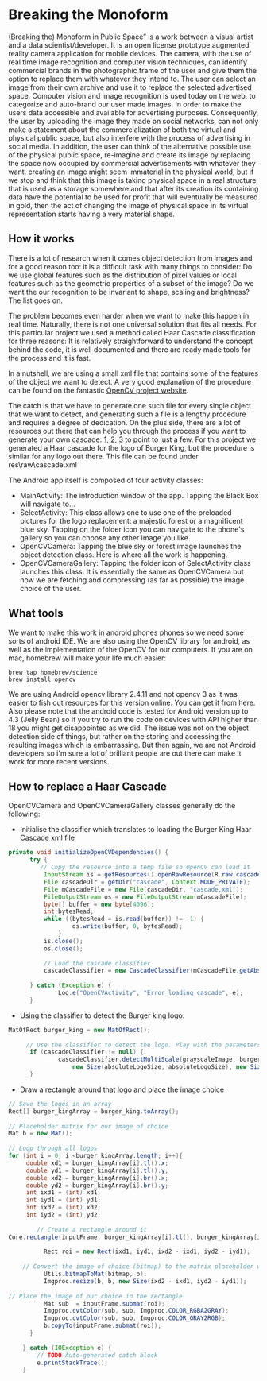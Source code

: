 # Breaking the Monoform

(Breaking the) Monoform in Public Space” is a work  between a visual artist and a data scientist/developer. It is an open license prototype augmented reality camera application for mobile devices. The camera, with the use of real time image recognition and computer vision techniques, can identify commercial brands in the photographic frame of the user and give them the option to replace them with whatever they intend to. The user can select an image from their own archive and use it to replace the selected advertised space. Computer vision and image recognition is used today on the web, to categorize and auto-brand our user made images. In order to make the users data accessible and available for advertising purposes. Consequently, the user by uploading the image they made on social networks, can not only make a statement about the commercialization of both the virtual and physical public space, but also interfere with the process of advertising in social media. In addition, the user can think of the alternative possible use of the physical public space, re-imagine and create its image  by replacing the space now occupied by commercial advertisements with whatever they want. creating an image might seem immaterial in the physical world, but if we stop and think that this image is taking physical space in a real structure that is used as a storage somewhere and that after its creation its containing data have the potential to be used for profit that will eventually be measured in gold, then the act of changing the image of physical space in its virtual representation starts having a very material shape.



## How it works
There is a lot of research when it comes object detection from images and for a good reason too: it is a difficult task with many things to consider: Do we use global features such as the distribution of pixel values or local features such as the geometric properties of a subset of the image? Do we want the our recognition to be invariant to shape, scaling and brightness? The list goes on.
 
The problem becomes even harder when we want to make this happen in real time. Naturally, there is not one universal solution that fits all needs. For this particular project we used a method called Haar Cascade classification for three reasons: It is relatively straightforward to understand the concept behind the code, it is well documented and there are ready made tools for the process and it is fast.
 
In a nutshell, we are using a small xml file that contains some of the features of the object we want to detect. A very good explanation of the procedure can be found on the fantastic [OpenCV project website](http://opencv-python-tutroals.readthedocs.io/en/latest/py_tutorials/py_objdetect/py_face_detection/py_face_detection.html).

The catch is that we have to generate one such file for every single object that we want to detect, and generating such a file is a lengthy procedure and requires a degree of dedication. On the plus side, there are a lot of resources out there that can help you through the process if you want to generate your own cascade: [1](https://pythonprogramming.net/haar-cascade-object-detection-python-opencv-tutorial/), [2](http://docs.opencv.org/2.4.13.2/doc/user_guide/ug_traincascade.html), [3](http://memememememememe.me/post/training-haar-cascades/) to point to just a few. For this project we generated a Haar cascade for the logo of Burger King, but the procedure is similar for any logo out there. This file can be found under res\raw\cascade.xml
 
The Android app itself is composed of four activity classes:
* MainActivity: The introduction window of the app. Tapping the Black Box will navigate to…
* SelectActivity: This class allows one to use one of the preloaded pictures for the logo replacement: a majestic forest or a magnificent blue sky. Tapping on the folder icon you can navigate to the phone's gallery so you can choose any other image you like.
* OpenCVCamera: Tapping the blue sky or forest image launches the object detection class. Here is where all the work is happening.
* OpenCVCameraGallery: Tapping the folder icon of SelectActivity class launches this class. It is essentially the same as OpenCVCamera but now we are fetching and compressing (as far as possible) the image choice of the user.

## What tools
We want to make this work in android phones phones so we need some sorts of android IDE. We are also using the OpenCV library for android, as well as the implementation of the OpenCV for our computers. If you are on mac, homebrew will make your life much easier:

```
brew tap homebrew/science
brew install opencv
``` 

We are using Android opencv library 2.4.11 and not opencv 3 as it was easier to fish out resources for this version online. You can get it from  [here](https://sourceforge.net/projects/opencvlibrary/files/opencv-android/2.4.11/). Also please note that the android code is tested for Android version up to 4.3 (Jelly Bean) so if you try to run the code on devices with API higher than 18 you might get disappointed as we did. The issue was not on the object detection side of things, but rather on the storing and accessing the resulting images which is embarrassing. But then again, we are not Android developers so i'm sure a lot of brilliant people are out there can make it work for more recent versions.

## How to replace a Haar Cascade
OpenCVCamera and OpenCVCameraGallery classes generally do the following:
* Initialise the classifier which translates to loading the Burger King Haar Cascade xml file


``` java
private void initializeOpenCVDependencies() {
      try {
         // Copy the resource into a temp file so OpenCV can load it
          InputStream is = getResources().openRawResource(R.raw.cascade);
          File cascadeDir = getDir("cascade", Context.MODE_PRIVATE);
          File mCascadeFile = new File(cascadeDir, "cascade.xml");
          FileOutputStream os = new FileOutputStream(mCascadeFile);
          byte[] buffer = new byte[4096];
          int bytesRead;
          while ((bytesRead = is.read(buffer)) != -1) {
                  os.write(buffer, 0, bytesRead);
              }
          is.close();
          os.close();
 
          // Load the cascade classifier
          cascadeClassifier = new CascadeClassifier(mCascadeFile.getAbsolutePath());
 
      } catch (Exception e) {
              Log.e("OpenCVActivity", "Error loading cascade", e);
      }
``` 
* Using the classifier to detect the Burger king logo:
``` java
MatOfRect burger_king = new MatOfRect();
 
     // Use the classifier to detect the logo. Play with the parameters to improve detection
      if (cascadeClassifier != null) {
              cascadeClassifier.detectMultiScale(grayscaleImage, burger_king, 1.1,3,3,
                  new Size(absoluteLogoSize, absoluteLogoSize), new Size());
      }

``` 

* Draw a rectangle around that logo and place the image choice
``` java
// Save the logos in an array
Rect[] burger_kingArray = burger_king.toArray();
 
// Placeholder matrix for our image of choice
Mat b = new Mat();
 
// Loop through all logos 
for (int i = 0; i <burger_kingArray.length; i++){
     double xd1 = burger_kingArray[i].tl().x;
     double yd1 = burger_kingArray[i].tl().y;
     double xd2 = burger_kingArray[i].br().x;
     double yd2 = burger_kingArray[i].br().y;
     int ixd1 = (int) xd1;
     int iyd1 = (int) yd1;
     int ixd2 = (int) xd2;
     int iyd2 = (int) yd2;
 
        // Create a rectangle around it
Core.rectangle(inputFrame, burger_kingArray[i].tl(), burger_kingArray[i].br(), new Scalar(0, 0, 0, 0), 0);
     
          Rect roi = new Rect(ixd1, iyd1, ixd2 - ixd1, iyd2 - iyd1);
          
    // Convert the image of choice (bitmap) to the matrix placeholder we defined (b)
          Utils.bitmapToMat(bitmap, b);
          Imgproc.resize(b, b, new Size(ixd2 - ixd1, iyd2 - iyd1));
         
// Place the image of our choice in the rectangle 
          Mat sub  = inputFrame.submat(roi);
          Imgproc.cvtColor(sub, sub, Imgproc.COLOR_RGBA2GRAY);
          Imgproc.cvtColor(sub, sub, Imgproc.COLOR_GRAY2RGB);
          b.copyTo(inputFrame.submat(roi));            
      }
 
    } catch (IOException e) {
        // TODO Auto-generated catch block
        e.printStackTrace();
    }
``` 
 

 


